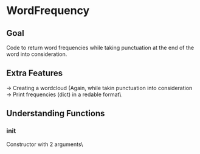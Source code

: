 # WordFrequency

## Goal
Code to return word frequencies while taking punctuation at the end of the word into consideration.

## Extra Features
-> Creating a wordcloud (Again, while takin punctuation into consideration\
-> Print frequencies (dict) in a redable format\

## Understanding Functions
### __init__
Constructor with 2 arguments\
